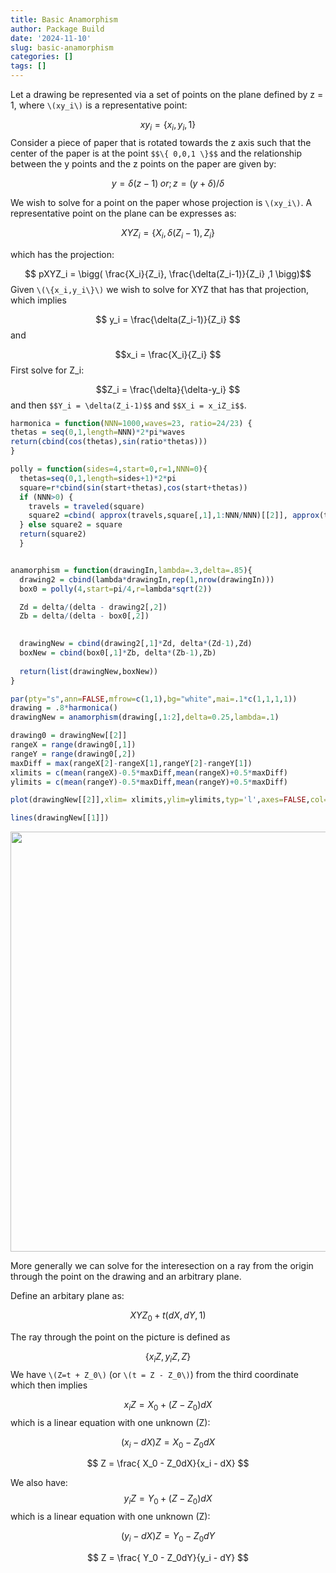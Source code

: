 ```yaml
---
title: Basic Anamorphism
author: Package Build
date: '2024-11-10'
slug: basic-anamorphism
categories: []
tags: []
---
```

Let a drawing be represented via a set of points on the plane defined by
z = 1, where `\(xy_i\)` is a representative point:

$$xy_i =  \{x_i,y_i,1\} $$ Consider a piece of paper that is rotated
towards the z axis such that the center of the paper is at the point
`$$\{ 0,0,1 \}$$` and the relationship between the y points and the z
points on the paper are given by:

$$ y = \delta (z-1) \; or ; z = (y + \delta)/\delta $$

We wish to solve for a point on the paper whose projection is `\(xy_i\)`. A
representative point on the plane can be expresses as:

$$ XYZ_i = \{ X_i, \delta(Z_i-1),Z_i \}$$

which has the projection:

$$ pXYZ_i = \bigg( \frac{X_i}{Z_i}, \frac{\delta(Z_i-1)}{Z_i} ,1 \bigg)$$
Given `\(\{x_i,y_i\}\)` we wish to solve for XYZ that has that projection,
which implies

$$ y_i = \frac{\delta(Z_i-1)}{Z_i} $$ and

$$x_i = \frac{X_i}{Z_i} $$ First solve for Z_i:

$$Z_i = \frac{\delta}{\delta-y_i} $$ and then `$$Y_i = \delta(Z_i-1)$$`
and `$$X_i = x_iZ_i$$`.


``` r
harmonica = function(NNN=1000,waves=23, ratio=24/23) {
thetas = seq(0,1,length=NNN)*2*pi*waves
return(cbind(cos(thetas),sin(ratio*thetas)))
}

polly = function(sides=4,start=0,r=1,NNN=0){
  thetas=seq(0,1,length=sides+1)*2*pi
  square=r*cbind(sin(start+thetas),cos(start+thetas))
  if (NNN>0) {
    travels = traveled(square)
    square2 =cbind( approx(travels,square[,1],1:NNN/NNN)[[2]], approx(travels,square[,2],1:NNN/NNN)[[2]])
  } else square2 = square 
  return(square2)
  }


anamorphism = function(drawingIn,lambda=.3,delta=.85){
  drawing2 = cbind(lambda*drawingIn,rep(1,nrow(drawingIn)))    
  box0 = polly(4,start=pi/4,r=lambda*sqrt(2))

  Zd = delta/(delta - drawing2[,2])
  Zb = delta/(delta - box0[,2])
  

  drawingNew = cbind(drawing2[,1]*Zd, delta*(Zd-1),Zd)
  boxNew = cbind(box0[,1]*Zb, delta*(Zb-1),Zb)
  
  return(list(drawingNew,boxNew))  
}

par(pty="s",ann=FALSE,mfrow=c(1,1),bg="white",mai=.1*c(1,1,1,1))
drawing = .8*harmonica()
drawingNew = anamorphism(drawing[,1:2],delta=0.25,lambda=.1)

drawing0 = drawingNew[[2]]
rangeX = range(drawing0[,1])
rangeY = range(drawing0[,2])
maxDiff = max(rangeX[2]-rangeX[1],rangeY[2]-rangeY[1])
xlimits = c(mean(rangeX)-0.5*maxDiff,mean(rangeX)+0.5*maxDiff)
ylimits = c(mean(rangeY)-0.5*maxDiff,mean(rangeY)+0.5*maxDiff)

plot(drawingNew[[2]],xlim= xlimits,ylim=ylimits,typ='l',axes=FALSE,col='lightblue',lwd=3)

lines(drawingNew[[1]])
```

<img src="{{< blogdown/postref >}}index_files/figure-html/unnamed-chunk-1-1.png" width="672" />

More generally we can solve for the interesection on a ray from the
origin through the point on the drawing and an arbitrary plane.

Define an arbitary plane as:

$$ XYZ_0 + t(dX,dY,1) $$

The ray through the point on the picture is defined as

$$\{ x_iZ,y_iZ,Z \} $$ We have `\(Z=t + Z_0\)` (or `\(t = Z - Z_0\)`) from the third coordinate which
then implies

$$ x_iZ = X_0 + (Z-Z_0)dX $$
which is a linear equation with one unknown (Z):

$$ (x_i - dX)Z = X_0 - Z_0dX $$

$$ Z = \frac{ X_0 - Z_0dX}{x_i - dX} $$

We also have:
$$ y_iZ = Y_0 + (Z-Z_0)dX $$
which is a linear equation with one unknown (Z):

$$ (y_i - dX)Z = Y_0 - Z_0dY $$

$$ Z = \frac{ Y_0 - Z_0dY}{y_i - dY} $$


